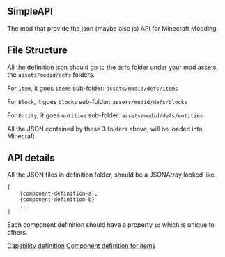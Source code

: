 ## SimpleAPI

The mod that provide the json (maybe also js) API for Minecraft Modding.

## File Structure
All the definition json should go to the `defs` folder under your mod assets,
the `assets/modid/defs` folders.

For `Item`, it goes `items` sub-folder: `assets/modid/defs/items`

For `Block`, it goes `blocks` sub-folder: `assets/modid/defs/blocks`

For `Entity`, it goes `entities` sub-folder: `assets/modid/defs/entities`

All the JSON contained by these 3 folders above, will be loaded into Minecraft.

## API details
All the JSON files in definition folder, should be a JSONArray looked like:
````
[
	{component-definition-a},
	{component-definition-b}
	...
]
````

Each component definition should have a property `id` which is unique to others.

[Capability definition](docs/Capabilities.md)
[Component definition for items](docs/Item.md)

